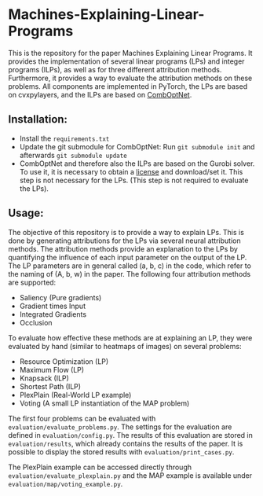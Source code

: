 # Machines-Explaining-Linear-Programs

This is the repository for the paper Machines Explaining Linear Programs. It provides the implementation of several
linear programs (LPs) and integer programs (ILPs), as well as for three different attribution methods. Furthermore, it
provides a way to evaluate the attribution methods on these problems. All components are implemented in PyTorch, the LPs
are based on cvxpylayers, and the ILPs are based on [CombOptNet](https://github.com/martius-lab/CombOptNet).

## Installation:

* Install the `requirements.txt`
* Update the git submodule for CombOptNet: Run `git submodule init` and afterwards `git submodule update`
* CombOptNet and therefore also the ILPs are based on the Gurobi solver. To use it, it is necessary to
  obtain a [license](https://www.gurobi.com/documentation/9.1/quickstart_mac/obtaining_a_grb_license.html) and download/set it.
  This step is not necessary for the LPs. (This step is not required to evaluate the LPs).

## Usage:

The objective of this repository is to provide a way to explain LPs. This is done by generating attributions for the LPs
via several neural attribution methods. The attribution methods provide an explanation to the LPs by quantifying the 
influence of each input parameter on the output of the LP. The LP parameters are in general called (a, b, c)
in the code, which refer to the naming of (A, b, w) in the paper. The following four attribution methods are supported:

* Saliency (Pure gradients)
* Gradient times Input
* Integrated Gradients
* Occlusion

To evaluate how effective these methods are at explaining an LP, they were evaluated by hand (similar to heatmaps of 
images) on several problems:

* Resource Optimization (LP)
* Maximum Flow (LP)
* Knapsack (ILP)
* Shortest Path (ILP)
* PlexPlain (Real-World LP example)
* Voting (A small LP instantiation of the MAP problem)

The first four problems can be evaluated with `evaluation/evaluate_problems.py`. The settings for the evaluation are
defined in `evaluation/config.py`. The results of this evaluation are stored in `evaluation/results`, which already
contains the results of the paper. It is possible to display the stored results with `evaluation/print_cases.py`.

The PlexPlain example can be accessed directly through `evaluation/evaluate_plexplain.py` and the MAP example is available
under `evaluation/map/voting_example.py`.